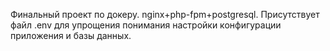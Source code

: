 Финальный проект по докеру. nginx+php-fpm+postgresql. Присутствует файл .env для упрощения понимания настройки конфигурации приложения и базы данных.
